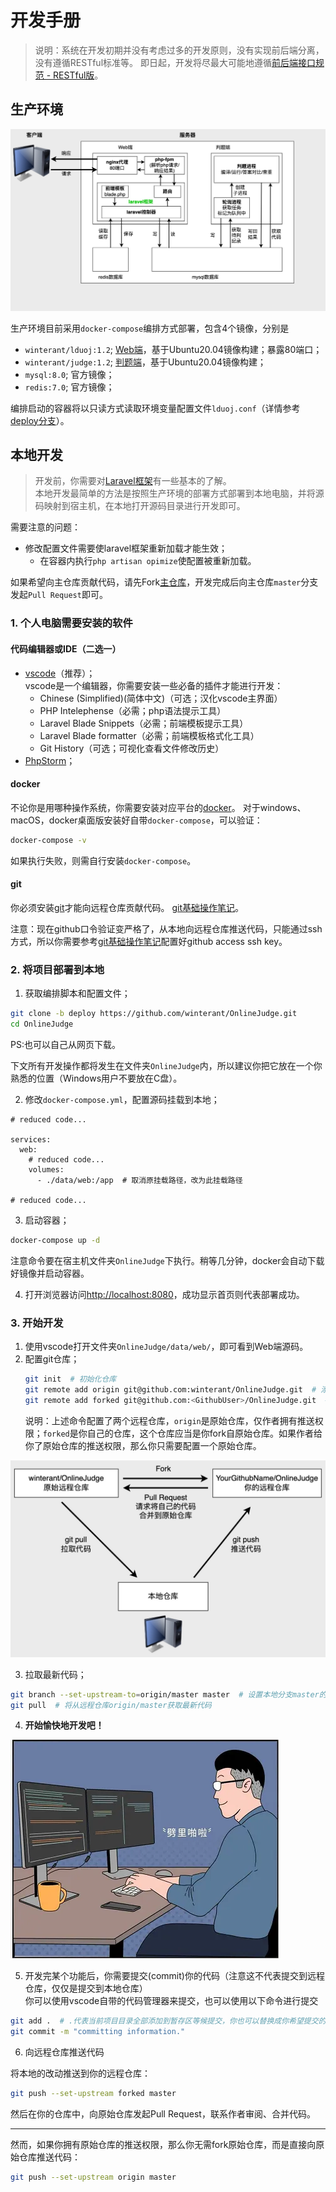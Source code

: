 # 开发手册

>说明：系统在开发初期并没有考虑过多的开发原则，没有实现前后端分离，没有遵循RESTful标准等。
即日起，开发将尽最大可能地遵循[前后端接口规范 - RESTful版](https://github.com/winterant/restful-api-specification)。

## 生产环境

![framework](./img/lduoj-framework.jpg)

生产环境目前采用`docker-compose`编排方式部署，包含4个镜像，分别是
- `winterant/lduoj:1.2`; [Web端](https://github.com/winterant/OnlineJudge)，基于Ubuntu20.04镜像构建；暴露80端口；
- `winterant/judge:1.2`; [判题端](https://github.com/winterant/judge)，基于Ubuntu20.04镜像构建；
- `mysql:8.0`; 官方镜像；
- `redis:7.0`; 官方镜像；

编排启动的容器将以只读方式读取环境变量配置文件`lduoj.conf`（详情参考[deploy分支](https://github.com/winterant/OnlineJudge/tree/deploy)）。

## 本地开发

>开发前，你需要对[Laravel框架](https://learnku.com/docs/laravel/6.x)有一些基本的了解。  
>本地开发最简单的方法是按照生产环境的部署方式部署到本地电脑，并将源码映射到宿主机，在本地打开源码目录进行开发即可。

需要注意的问题：
- 修改配置文件需要使laravel框架重新加载才能生效；
  - 在容器内执行`php artisan opimize`使配置被重新加载。

如果希望向主仓库贡献代码，请先Fork[主仓库](https://github.com/winterant/OnlineJudge)，开发完成后向主仓库`master`分支发起`Pull Request`即可。

### 1. 个人电脑需要安装的软件

#### 代码编辑器或IDE（二选一）

- [vscode](https://code.visualstudio.com)（推荐）；  
  vscode是一个编辑器，你需要安装一些必备的插件才能进行开发：
     - Chinese (Simplified)(简体中文)（可选；汉化vscode主界面）
     - PHP Intelephense（必需；php语法提示工具）
     - Laravel Blade Snippets（必需；前端模板提示工具）
     - Laravel Blade formatter（必需；前端模板格式化工具）
     - Git History（可选；可视化查看文件修改历史）
- [PhpStorm](https://www.jetbrains.com/phpstorm/)；

#### docker

不论你是用哪种操作系统，你需要安装对应平台的[docker](https://www.docker.com/)。
对于windows、macOS，docker桌面版安装好自带`docker-compose`，可以验证：
```bash
docker-compose -v
```
如果执行失败，则需自行安装`docker-compose`。

#### git
你必须安装[git](https://git-scm.com/)才能向远程仓库贡献代码。
[git基础操作笔记](https://blog.csdn.net/winter2121/article/details/124227331)。

注意：现在github口令验证变严格了，从本地向远程仓库推送代码，只能通过ssh方式，所以你需要参考[git基础操作笔记](https://blog.csdn.net/winter2121/article/details/124227331)配置好github access ssh key。


### 2. 将项目部署到本地

1. 获取编排脚本和配置文件；
```bash
git clone -b deploy https://github.com/winterant/OnlineJudge.git
cd OnlineJudge
```
PS:也可以自己从网页下载。

下文所有开发操作都将发生在文件夹`OnlineJudge`内，所以建议你把它放在一个你熟悉的位置（Windows用户不要放在C盘）。

2. 修改`docker-compose.yml`，配置源码挂载到本地；
```
# reduced code...

services:
  web:
    # reduced code...
    volumes:
      - ./data/web:/app  # 取消原挂载路径，改为此挂载路径

# reduced code...
```

3. 启动容器；
```bash
docker-compose up -d
```
注意命令要在宿主机文件夹`OnlineJudge`下执行。稍等几分钟，docker会自动下载好镜像并启动容器。

4. 打开浏览器访问<http://localhost:8080>，成功显示首页则代表部署成功。

### 3. 开始开发

1. 使用vscode打开文件夹`OnlineJudge/data/web/`，即可看到Web端源码。
2. 配置git仓库；
   ```bash
   git init  # 初始化仓库
   git remote add origin git@github.com:winterant/OnlineJudge.git  # 添加原始远程仓库，用于pull获取最新代码
   git remote add forked git@github.com:<GithubUser>/OnlineJudge.git  # 添加个人远程仓库，用于push改动的代码
   ```
   说明：上述命令配置了两个远程仓库，`origin`是原始仓库，仅作者拥有推送权限；`forked`是你自己的仓库，这个仓库应当是你fork自原始仓库。如果作者给你了原始仓库的推送权限，那么你只需要配置一个原始仓库。

  ![git-repo](./img/git-repo.jpg)

3. 拉取最新代码；
```bash 
git branch --set-upstream-to=origin/master master  # 设置本地分支master的获取源, 注意本地分支名也可能是main
git pull  # 将从远程仓库origin/master获取最新代码
```
4. **开始愉快地开发吧！**

![coding](./img/coding.png)

5. 开发完某个功能后，你需要提交(commit)你的代码（注意这不代表提交到远程仓库，仅仅是提交到本地仓库）  
  你可以使用vscode自带的代码管理器来提交，也可以使用以下命令进行提交
  ```bash
  git add .  # .代表当前项目目录全部添加到暂存区等候提交，你也可以替换成你希望提交的那部分文件
  git commit -m "committing information."
  ```

6. 向远程仓库推送代码

将本地的改动推送到你的远程仓库：
```bash
git push --set-upstream forked master
```
然后在你的仓库中，向原始仓库发起Pull Request，联系作者审阅、合并代码。

---
然而，如果你拥有原始仓库的推送权限，那么你无需fork原始仓库，而是直接向原始仓库推送代码：
```bash
git push --set-upstream origin master
```
